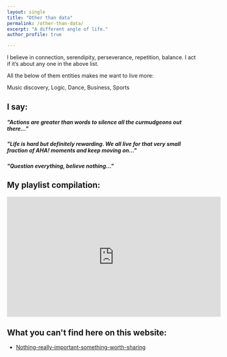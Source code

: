 ```yaml
---
layout: single
title: "Other than data"
permalink: /other-than-data/
excerpt: "A different angle of life."
author_profile: true

---
```


I believe in connection, serendipity, perseverance, repetition, balance. I act if it’s about any one in the above list.

All the below of them entities makes me want to live more:

Music discovery, Logic, Dance, Business, Sports

## I say:

##### *"Actions are greater than words to silence all the curmudgeons out there..."*

##### *"Life is hard but definitely rewarding. We all live for that very small fraction of AHA! moments and keep moving on..."*

##### *"Question everything, believe nothing..."*

## My playlist compilation:

<iframe width="560" height="315" src="https://www.youtube.com/embed/videoseries?list=PL1vIte-UiQLhZjjtHEecxcN1zORSKna8U" frameborder="0" allow="accelerometer; autoplay; encrypted-media; gyroscope; picture-in-picture" allowfullscreen></iframe>

## What you can't find here on this website:

* [Nothing-really-important-something-worth-sharing](https://www.linkedin.com/pulse/nothing-really-important-something-worth-sharing-akshay-kotha/)